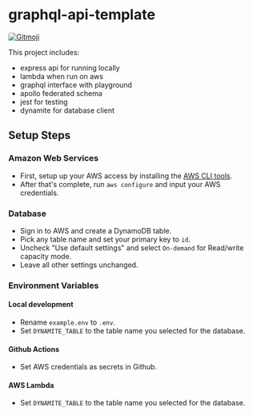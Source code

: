 # graphql-api-template

<a href="https://gitmoji.dev" >
  <img src="https://img.shields.io/badge/gitmoji-%20😜%20😍-FFDD67.svg?style=flat-square" alt="Gitmoji" style="border-radius: 3px">
</a>

This project includes:

- express api for running locally
- lambda when run on aws
- graphql interface with playground
- apollo federated schema
- jest for testing
- dynamite for database client

## Setup Steps

### Amazon Web Services

- First, setup up your AWS access by installing the [AWS CLI tools](https://aws.amazon.com/cli/).
- After that's complete, run `aws configure` and input your AWS credentials.

### Database

- Sign in to AWS and create a DynamoDB table.
- Pick any table name and set your primary key to `id`.
- Uncheck "Use default settings" and select `On-demand` for Read/write capacity mode.
- Leave all other settings unchanged.

### Environment Variables

#### Local development

- Rename `example.env` to `.env`.
- Set `DYNAMITE_TABLE` to the table name you selected for the database.

#### Github Actions

- Set AWS credentials as secrets in Github.

#### AWS Lambda

- Set `DYNAMITE_TABLE` to the table name you selected for the database.
